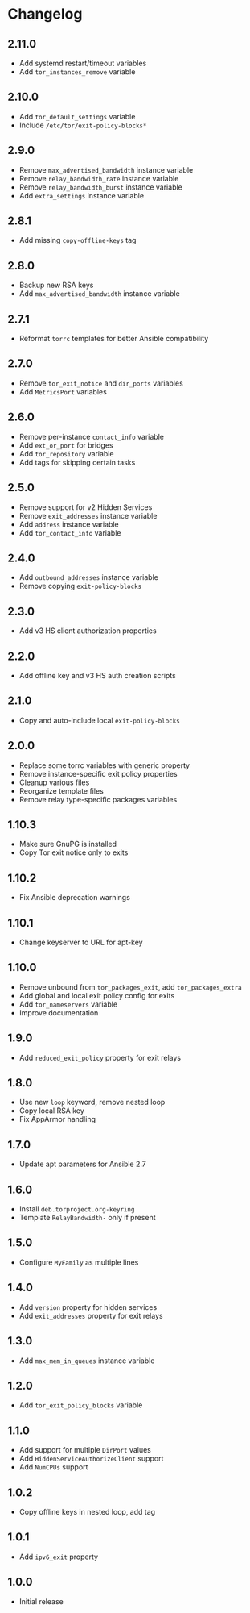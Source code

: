 # Changelog

## 2.11.0

- Add systemd restart/timeout variables
- Add `tor_instances_remove` variable

## 2.10.0

- Add `tor_default_settings` variable
- Include `/etc/tor/exit-policy-blocks*`

## 2.9.0

- Remove `max_advertised_bandwidth` instance variable
- Remove `relay_bandwidth_rate` instance variable
- Remove `relay_bandwidth_burst` instance variable
- Add `extra_settings` instance variable

## 2.8.1

- Add missing `copy-offline-keys` tag

## 2.8.0

- Backup new RSA keys
- Add `max_advertised_bandwidth` instance variable

## 2.7.1

- Reformat `torrc` templates for better Ansible compatibility

## 2.7.0

- Remove `tor_exit_notice` and `dir_ports` variables
- Add `MetricsPort` variables

## 2.6.0

- Remove per-instance `contact_info` variable
- Add `ext_or_port` for bridges
- Add `tor_repository` variable
- Add tags for skipping certain tasks

## 2.5.0

- Remove support for v2 Hidden Services
- Remove `exit_addresses` instance variable
- Add `address` instance variable
- Add `tor_contact_info` variable

## 2.4.0

- Add `outbound_addresses` instance variable
- Remove copying `exit-policy-blocks`

## 2.3.0

- Add v3 HS client authorization properties

## 2.2.0

- Add offline key and v3 HS auth creation scripts

## 2.1.0

- Copy and auto-include local `exit-policy-blocks`

## 2.0.0

- Replace some torrc variables with generic property
- Remove instance-specific exit policy properties
- Cleanup various files
- Reorganize template files
- Remove relay type-specific packages variables

## 1.10.3

- Make sure GnuPG is installed
- Copy Tor exit notice only to exits

## 1.10.2

- Fix Ansible deprecation warnings

## 1.10.1

- Change keyserver to URL for apt-key

## 1.10.0

- Remove unbound from `tor_packages_exit`, add `tor_packages_extra`
- Add global and local exit policy config for exits
- Add `tor_nameservers` variable
- Improve documentation

## 1.9.0

- Add `reduced_exit_policy` property for exit relays

## 1.8.0

- Use new `loop` keyword, remove nested loop
- Copy local RSA key
- Fix AppArmor handling

## 1.7.0

- Update apt parameters for Ansible 2.7

## 1.6.0

- Install `deb.torproject.org-keyring`
- Template `RelayBandwidth-` only if present

## 1.5.0

- Configure `MyFamily` as multiple lines

## 1.4.0

- Add `version` property for hidden services
- Add `exit_addresses` property for exit relays

## 1.3.0

- Add `max_mem_in_queues` instance variable

## 1.2.0

- Add `tor_exit_policy_blocks` variable

## 1.1.0

- Add support for multiple `DirPort` values
- Add `HiddenServiceAuthorizeClient` support
- Add `NumCPUs` support

## 1.0.2

- Copy offline keys in nested loop, add tag

## 1.0.1

- Add `ipv6_exit` property

## 1.0.0

- Initial release
